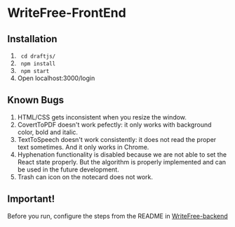 # WriteFree-FrontEnd
## Installation
1. ``` cd draftjs/```
2. ``` npm install```
3. ``` npm start```
4. Open localhost:3000/login
## Known Bugs
1. HTML/CSS gets inconsistent when you resize the window.
2. CovertToPDF doesn't work pefectly: it only works with background color, bold and italic.
3. TextToSpeech doesn't work consistently: it does not read the proper text sometimes. And it only works in Chrome.
4. Hyphenation functionality is disabled because we are not able to set the React state properly. But the algorithm is properly implemented and can be used in the future development.
5. Trash can icon on the notecard does not work.
## Important!
Before you run, configure the steps from the README in [WriteFree-backend](https://github.com/ChiragAswani/WriteFree-backend)
